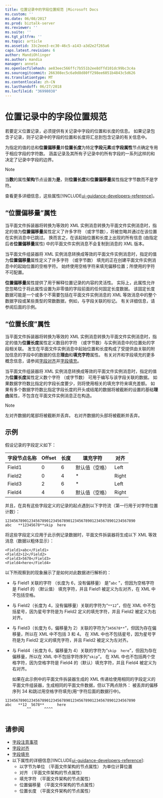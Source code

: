 ```yaml
---
title: 位置记录中的字段位置规范 |Microsoft Docs
ms.custom: ''
ms.date: 06/08/2017
ms.prod: biztalk-server
ms.reviewer: ''
ms.suite: ''
ms.tgt_pltfrm: ''
ms.topic: article
ms.assetid: 33c2eee3-ec30-46c5-a143-a3d2e2f265a6
caps.latest.revision: 6
author: MandiOhlinger
ms.author: mandia
manager: anneta
ms.openlocfilehash: ae83eec566ffc7b551b2ee8dffd101dc99bc3c4a
ms.sourcegitcommit: 266308ec5c6a9d8d80ff298ee6051b4843c5d626
ms.translationtype: MT
ms.contentlocale: zh-CN
ms.lasthandoff: 06/27/2018
ms.locfileid: "36998038"
---
```

# <a name="specification-of-field-positions-within-positional-records"></a>位置记录中的字段位置规范
若要定义位置记录，必须提供有关记录中字段的位置和长度的信息。 如果记录包含子记录，则子记录中的字段的位置和长度将汇总到包含记录的有关信息中。  
  
 为指定的值的总和**位置偏移量**并**位置长度**为特定**字段元素**或**字段属性**节点确定专用于相应字段的字符数。 涵盖记录及其所有子记录中的所有字段的一系列这样的和决定了记录中字段的边界。  
  
> [!NOTE]
>  当**数**的属性**架构**节点设置为**是**，则**位置长度**和**位置偏移量**属性指定字节数而不是字符。  

查看更多详细信息，这些属性[!INCLUDE[ui-guidance-developers-reference](../includes/ui-guidance-developers-reference.md)]。
  
## <a name="positional-offset-property"></a>“位置偏移量”属性  
 当平面文件拆装器将转换为等效的 XML 实例消息转换为平面文件实例消息时，指定的值为**位置偏移量**属性定义了许多字符 （或字节数），将被忽略并通过在该位置在实例消息中已跳过。 换而言之，在该起始位置和长度上出现的所有信息 (由指定后者**位置偏移量**属性) 中的平面文件实例消息不会复制到消息的 XML 版本。  
  
 当平面文件组装器将 XML 实例消息转换成等效的平面文件实例消息时，指定的值为**位置偏移量**属性定义了许多字符 （或字节数） 填充的正在创建平面文件实例消息中的起始位置的空格字符。 始终使用空格字符来填充偏移位置；所使用的字符不可配置。  
  
 **位置偏移量**属性提供了用于解释位置记录的内容的灵活性。 实际上，此属性允许您忽略位于将此属性设置为非零值的字段前面的任何固定长度数据。 该固定长度数据可能是一个或多个不需要包括在平面文件实例消息的 XML 等效消息中的整个数据字段或某些类型的常数数据，例如，与字段关联的标记。 有关详细信息，请参阅后面的示例。  
  
## <a name="positional-length-property"></a>“位置长度”属性  
 当平面文件拆装器将转换为等效的 XML 实例消息转换为平面文件实例消息时，指定的值为**位置长度**属性定义数目的字符 （或字节数）与实例消息中的位置处的字段相关联。 发生在平面文件实例消息中起始位置和长度构成了受提供由关联的附加信息的字段中的数据的信息**理由**和**填充字符**属性。 有关对齐和字段填充的更多概念信息，请参阅[字段对齐](../core/field-justification.md)并[字段填充](../core/field-padding.md)。  
  
 当平面文件组装器将 XML 实例消息转换成等效的平面文件实例消息时，指定的值为**位置长度**属性定义数个字符 （或字节数） 可用于编写与该字段关联的数据。 如果数据字符数比指定的字段长度要少，则将使用相关的填充字符来填充差额。 如果有多个数据字符数比指定字段长度的开头或结尾的数据将被截断的设置的基础**理由**属性，不包含在平面文件实例消息正在构造。  
  
> [!NOTE]
>  左对齐数据的尾部将被截断并丢弃。 右对齐数据的头部将被截断并丢弃。  
  
## <a name="example"></a>示例  
 假设记录的字段定义如下：  
  
|字段节点名称|Offset|长度|填充字符|对齐|  
|---------------------|------------|------------|-------------------|-------------------|  
|Field1|0|6|默认值（空格）|Left|  
|Field2|0|4|*|Right|  
|Field3|2|6|*|Left|  
|Field4|4|6|默认值（空格）|Right|  
  
 并且，在具有这些字段定义的记录的起点遇到以下字符流（第一行用于对字符位置计数）：  
  
```  
123456789012345678901234567890123456789012345678901234567890  
abc   **12345678**skip  here  
```  
  
 将这些字段定义应用于此示例记录数据时，平面文件拆装器将生成以下 XML 等效消息（数据以粗体显示）：  
  
```  
<Field1>abc</Field1>  
<Field2>12</Field2>  
<Field3>5678</Field3>  
<Field4>here</Field4>  
```  
  
 以下所观察到的现象展示了是如何对此数据进行解析的：  
  
- 与 Field1 关联的字符 （长度为 6，没有偏移量） 是"`abc` "，但因为空格字符是 Field1 的 （默认值） 填充字符，并且 Field1 被定义为左对齐，在 XML 中不包括空格。  
  
- 与 Field2（长度为 4，没有偏移量）关联的字符为“`**12`”，但在 XML 中不包括星号，因为星号字符是为 Field2 定义的填充字符，并且 Field2 被定义为右对齐。  
  
- 与 Field3（长度为 6，偏移量为 2）关联的字符为“`345678**`”，但因为存在偏移量，所以在 XML 中不包括 3 和 4。 在 XML 中也不包括星号，因为星号字符是为 Field2 定义的填充字符，并且 Field2 被定义为左对齐。  
  
- 与 Field4（长度为 6，偏移量为 4）关联的字符为“`skip  here`”，但因为存在偏移量，所以在 XML 中不包括字符序列“`skip`”。 在 XML 中也不包括两个空格字符，因为空格字符是 Field4 的（默认）填充字符，并且 Field4 被定义为右对齐。  
  
  如果在此示例中的平面文件拆装器生成的 XML 传递给使用相同的字段定义的平面文件组装器，生成相同的平面文件数据，但以下两点除外： 被丢弃的偏移序列 34 和跳过用空格字符填充(用`^`字符后面的数据行中)。  
  
```  
123456789012345678901234567890123456789012345678901234567890  
abc   **12  5678**      here  
          ^^      ^^^^  
  
```  
  
## <a name="see-also"></a>请参阅  
- [字段注意事项](../core/field-considerations.md)    
- [字段对齐](../core/field-justification.md)   
- [字段填充](../core/field-padding.md)   
- 以下属性的详细信息[!INCLUDE[ui-guidance-developers-reference](../includes/ui-guidance-developers-reference.md)]:  
    - 以字节为单位 （平面文件架构的节点属性） 为单位计算位置  
    - 对齐 （平面文件架构的节点属性）  
    - 填充字符 （平面文件架构的节点属性） 
    - 位置偏移量 （平面文件架构的节点属性）
    - 位置长度 （平面文件架构的节点属性）